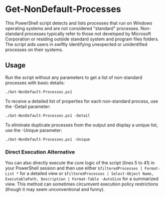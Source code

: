# Get-NonDefault-Processes
This PowerShell script detects and lists processes that run on Windows operating systems and are not considered "standard" processes. Non-standard processes typically refer to those not developed by Microsoft Corporation or residing outside standard system and program files folders. The script aids users in swiftly identifying unexpected or unidentified processes on their systems.

## Usage
Run the script without any parameters to get a list of non-standard processes with basic details:

```
./Get-NonDefault-Processes.ps1
```

To receive a detailed list of properties for each non-standard process, use the -Detail parameter:
```
./Get-NonDefault-Processes.ps1 -Detail
```

To eliminate duplicate processes from the output and display a unique list, use the -Unique parameter:
```
./Get-NonDefault-Processes.ps1 -Unique
```
### Direct Execution Alternative

You can also directly execute the core logic of the script (lines 5 to 41) in your PowerShell session and then use either `$filteredProcesses | Format-List *` for a detailed view or `$filteredProcesses | Select-Object Name, ExecutablePath, Description | Format-Table -AutoSize` for a summarized view. This method can sometimes circumvent execution policy restrictions (though it may seem unconventional and funny).
